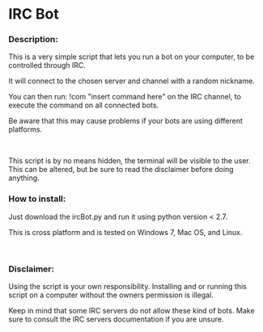 <html>
	<head>
		<title></title>
	</head>
	<body>
		<h1>
			<strong>IRC Bot</strong></h1>
		<h3>
			Description:</h3>
		<p>
			This is a very simple script that lets you run a bot on your computer, to be controlled through IRC.</p>
		<p>
			It will connect to the chosen server and channel with a random nickname.</p>
		<p>
			You can then run: !com &quot;insert command here&quot; on the IRC channel, to execute the command on all connected bots.</p>
		<p>
			Be aware that this may cause problems if your bots are using different platforms.</p>
		<p>
			&nbsp;</p>
		<p>
			This script is by no means hidden, the terminal will be visible to the user. This can be altered, but be sure to read the disclaimer before doing anything.</p>
		<h3>
			<strong>How to install:</strong></h3>
		<p>
			Just download the ircBot.py and run it using python version &lt; 2.7.</p>
		<p>
			This is cross platform and is tested on Windows 7, Mac OS, and Linux.</p>
		<p>
			&nbsp;</p>
		<h3>
			Disclaimer:</h3>
		<p>
			Using the script is your own responsibility. Installing and or running this script on a computer without the owners permission is illegal.</p>
		<p>
			Keep in mind that some IRC servers do not allow these kind of bots. Make sure to consult the IRC servers documentation if you are unsure.</p>
	</body>
</html>

